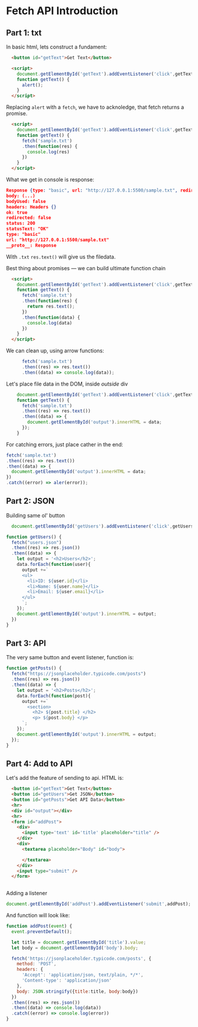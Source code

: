 # Fetch API Introduction

## Part 1: txt

In basic html, lets construct a fundament:

```html
  <button id="getText">Get Text</button>

  <script>
    document.getElementById('getText').addEventListener('click',getText);
    function getText() {
      alert();
    }
  </script>
  ```

Replacing `alert` with a `fetch`, we have to acknoledge, that fetch returns a promise.

```html
  <script>
    document.getElementById('getText').addEventListener('click',getText);
    function getText() {
      fetch('sample.txt')
      .then(function(res) {
        console.log(res)
      })
    }
  </script>
```

What we get in console is response:

```json
Response {type: "basic", url: "http://127.0.0.1:5500/sample.txt", redirected: false, status: 200, ok: true, …}
body: (...)
bodyUsed: false
headers: Headers {}
ok: true
redirected: false
status: 200
statusText: "OK"
type: "basic"
url: "http://127.0.0.1:5500/sample.txt"
__proto__: Response
```

With `.txt` `res.text()` will give us the filedata.

Best thing about promises — we can build ultimate function chain

```html
  <script>
    document.getElementById('getText').addEventListener('click',getText);
    function getText() {
      fetch('sample.txt')
      .then(function(res) {
        return res.text();
      })
      .then(function(data) {
        console.log(data)
      })
    }
  </script>
```

We can clean up, using arrow functions:

```js
      fetch('sample.txt')
      .then((res) => res.text())
      .then((data) => console.log(data));
```

Let's place file data in the DOM, inside *outside* div

```js
    document.getElementById('getText').addEventListener('click',getText);
    function getText() {
      fetch('sample.txt')
      .then((res) => res.text())
      .then((data) => {
        document.getElementById('output').innerHTML = data;
      });
    }
```

For catching errors, just place cather in the end:

```js
fetch('sample.txt')
.then((res) => res.text())
.then((data) => {
  document.getElementById('output').innerHTML = data;
})
.catch((error) => aler(error));
```

## Part 2: JSON

Building same ol' button

```js
  document.getElementById('getUsers').addEventListener('click',getUsers);
```

```js
function getUsers() {
  fetch("users.json")
  .then((res) => res.json())
  .then((data) => {
    let output = '<h2>Users</h2>';
    data.forEach(function(user){
      output +=`
      <ul>
        <li>ID: ${user.id}</li>
        <li>Name: ${user.name}</li>
        <li>Email: ${user.email}</li>
      </ul>
      `;
    });
    document.getElementById('output').innerHTML = output;
  })
}
```

## Part 3: API


The very same button and event listener, function is:

```js
function getPosts() {
  fetch("https://jsonplaceholder.typicode.com/posts")
  .then((res) => res.json())
  .then((data) => {
    let output = '<h2>Posts</h2>';
    data.forEach(function(post){
      output +=`
        <section>
          <h2> ${post.title} </h2>
          <p> ${post.body} </p>
      `;
    });
    document.getElementById('output').innerHTML = output;
  });
}
```

## Part 4: Add to API

Let's add the feature of sending to api. HTML is:

```html
  <button id="getText">Get Text</button>
  <button id="getUsers">Get JSON</button>
  <button id="getPosts">Get API Data</button>
  <hr>
  <div id="output"></div>
  <hr>
  <form id="addPost">
    <div>
      <input type='text' id='title' placeholder="title" />
    </div>
    <div>
      <textarea placeholder="Body" id="body">

      </textarea>
    </div>
    <input type="submit" />
  </form>
  
```

Adding a listener

```js
document.getElementById('addPost').addEventListener('submit',addPost);
```

And function will look like:

```js
function addPost(event) {
  event.preventDefault();

  let title = document.getElementById('title').value;
  let body = document.getElementById('body').body;

  fetch('https://jsonplaceholder.typicode.com/posts', {
    method: 'POST',
    headers: {
      'Accept': 'application/json, text/plain, */*',
      'Content-type': 'application/json'
    },
    body: JSON.stringify({title:title, body:body})
  })
  .then((res) => res.json())
  .then((data) => console.log(data))
  .catch((error) => console.log(error))
}
```
